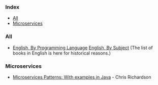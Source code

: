 ### Index

* [All](#all)
* [Microservices](#microservices)


### All

* [English, By Programming Language](free-programming-books-langs.md)
  [English, By Subject](free-programming-books-subjects.md)
  (The list of books in English is here for historical reasons.)


### Microservices
* [Microservices Patterns: With examples in Java](https://book4you.org/book/3620439/ea5ed9?dsource=recommend) - Chris Richardson